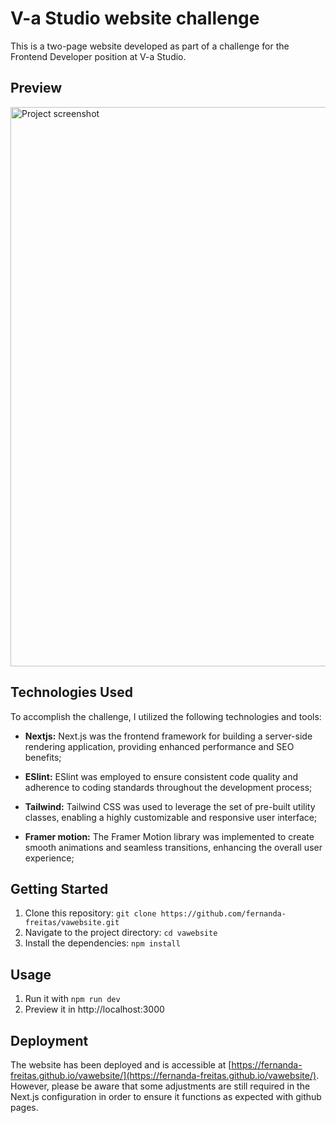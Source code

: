 # V-a Studio website challenge

This is a two-page website developed as part of a challenge for the Frontend Developer position at V-a Studio.

## Preview

<img width="895" alt="Project screenshot" src="https://github.com/fernanda-freitas/vawebsite/assets/33285862/4c6f28be-e88c-4d09-8c63-719fea95fc1a">


## Technologies Used

To accomplish the challenge, I utilized the following technologies and tools:

* **Nextjs:** Next.js was the frontend framework for building a server-side rendering application, providing enhanced performance and SEO benefits;

* **ESlint:** ESlint was employed to ensure consistent code quality and adherence to coding standards throughout the development process;

* **Tailwind:**  Tailwind CSS was used to leverage the set of pre-built utility classes, enabling a highly customizable and responsive user interface;

* **Framer motion:** The Framer Motion library was implemented to create smooth animations and seamless transitions, enhancing the overall user experience;


## Getting Started

1.  Clone this repository: `git clone https://github.com/fernanda-freitas/vawebsite.git`
2.  Navigate to the project directory: `cd vawebsite`
3.  Install the dependencies: `npm install`

## Usage

1.  Run it with `npm run dev`
2.  Preview it in http://localhost:3000


## Deployment

The website has been deployed and is accessible at [https://fernanda-freitas.github.io/vawebsite/](https://fernanda-freitas.github.io/vawebsite/). However, please be aware that some adjustments are still required in the Next.js configuration in order to ensure it functions as expected with github pages.

